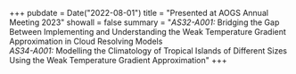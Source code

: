 +++
pubdate = Date("2022-08-01")
title = "Presented at AOGS Annual Meeting 2023" 
showall = false
summary = "<i>AS32-A001:</i> Bridging the Gap Between Implementing and Understanding the Weak Temperature Gradient Approximation in Cloud Resolving Models
<br><i>AS34-A001:</i> Modelling the Climatology of Tropical Islands of Different Sizes Using the Weak Temperature Gradient Approximation"
+++
